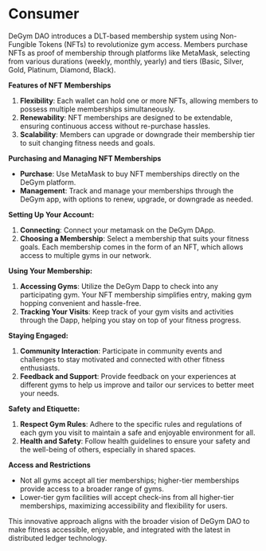 # Consumer

DeGym DAO introduces a DLT-based membership system using Non-Fungible Tokens (NFTs) to revolutionize gym access. Members purchase NFTs as proof of membership through platforms like MetaMask, selecting from various durations (weekly, monthly, yearly) and tiers (Basic, Silver, Gold, Platinum, Diamond, Black).

**Features of NFT Memberships**

1. **Flexibility**: Each wallet can hold one or more NFTs, allowing members to possess multiple memberships simultaneously.
2. **Renewability**: NFT memberships are designed to be extendable, ensuring continuous access without re-purchase hassles.
3. **Scalability**: Members can upgrade or downgrade their membership tier to suit changing fitness needs and goals.

**Purchasing and Managing NFT Memberships**

* **Purchase**: Use MetaMask to buy NFT memberships directly on the DeGym platform.
* **Management**: Track and manage your memberships through the DeGym app, with options to renew, upgrade, or downgrade as needed.

**Setting Up Your Account:**

1. **Connecting**: Connect your metamask on the DeGym DApp.
2. **Choosing a Membership**: Select a membership that suits your fitness goals. Each membership comes in the form of an NFT, which allows access to multiple gyms in our network.

**Using Your Membership:**

1. **Accessing Gyms**: Utilize the DeGym Dapp to check into any participating gym. Your NFT membership simplifies entry, making gym hopping convenient and hassle-free.
2. **Tracking Your Visits**: Keep track of your gym visits and activities through the Dapp, helping you stay on top of your fitness progress.



**Staying Engaged:**

1. **Community Interaction**: Participate in community events and challenges to stay motivated and connected with other fitness enthusiasts.
2. **Feedback and Support**: Provide feedback on your experiences at different gyms to help us improve and tailor our services to better meet your needs.

**Safety and Etiquette:**

1. **Respect Gym Rules**: Adhere to the specific rules and regulations of each gym you visit to maintain a safe and enjoyable environment for all.
2. **Health and Safety**: Follow health guidelines to ensure your safety and the well-being of others, especially in shared spaces.

**Access and Restrictions**

* Not all gyms accept all tier memberships; higher-tier memberships provide access to a broader range of gyms.
* Lower-tier gym facilities will accept check-ins from all higher-tier memberships, maximizing accessibility and flexibility for users.

This innovative approach aligns with the broader vision of DeGym DAO to make fitness accessible, enjoyable, and integrated with the latest in distributed ledger technology.
